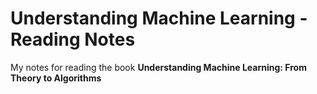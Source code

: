 Understanding Machine Learning - Reading Notes
=======

My notes for reading the book **Understanding Machine Learning:
From Theory to Algorithms**
